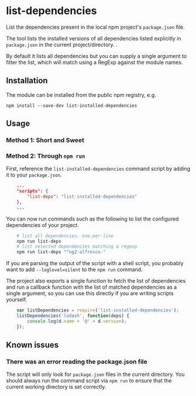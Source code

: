 # list-dependencies
List the dependencies present in the local npm project's `package.json` file.

The tool lists the installed versions of all dependencies listed explicitly in `package.json` in the current project/directory. .

By default it lists all dependencies but you can supply a single argument to filter the list, which will match using a RegExp against the module names.

Installation
------------

The module can be installed from the public npm registry, e.g.

    npm install --save-dev list-installed-dependencies

Usage
-----

### Method 1: Short and Sweet

### Method 2: Through `npm run`

First, reference the `list-installed-dependencies` command script by adding it to your
`package.json`.

```json
    ...
    "scripts": {
        "list-deps": "list-installed-dependencies"
    },
    ...
```

You can now run commands such as the following to list the configured dependencies of your project.

```bash
    # list all dependencies, one-per-line
    npm run list-deps
    # list selected dependencies matching a regexp
    npm run list-deps "^ng2-alfresco-"
```

If you are parsing the output of the script with a shell script, you probably want
to add `--loglevel=silent` to the `npm run` command.

The project also exports a single function to fetch the list of dependencies and run
a callback function with the list of matched dependencies as a single argument, so
you can use this directly if you are writing scripts yourself.

```js
    var listDependencies = require('list-installed-dependencies');
    listDependencies('lodash', function(deps) {
        console.log(d.name + '@' + d.version);
    });
```

Known issues
------------

### There was an error reading the package.json file

The script will only look for `package.json` files in the current directory. You
should always run the command script via `npm run` to ensure that the current
working directory is set correctly.
